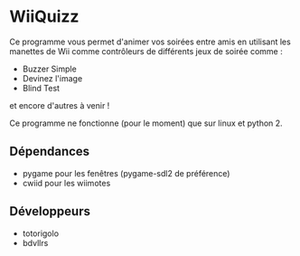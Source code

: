 # WiiQuizz

Ce programme vous permet d'animer vos soirées entre amis en utilisant les manettes de Wii comme 
contrôleurs de différents jeux de soirée comme :

- Buzzer Simple
- Devinez l'image
- Blind Test

et encore d'autres à venir !

Ce programme ne fonctionne (pour le moment) que sur linux et python 2.

## Dépendances

* pygame pour les fenêtres (pygame-sdl2 de préférence)
* cwiid pour les wiimotes

## Développeurs

- totorigolo
- bdvllrs
